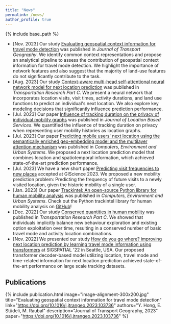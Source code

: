 ```yaml
---
title: "News"
permalink: /news/
author_profile: true
---
```


{% include base_path %}

* [Nov. 2023] Our study [Evaluating geospatial context information for travel mode detection](https://doi.org/10.1016/j.jtrangeo.2023.103736) was published in *Journal of Transport Geography*. We identify common context representations and propose an analytical pipeline to assess the contribution of geospatial context information for travel mode detection. We highlight the importance of network features and also suggest that the majority of land-use features do not significantly contribute to the task.
* [Aug. 2023] Our study [Context-aware multi-head self-attentional neural network model for next location prediction](https://doi.org/10.1016/j.trc.2023.104315) was published in *Transportation Research Part C*. We present a neural network that incorporates location visits, visit times, activity durations, and land use functions to predict an individual's next location. We also explore key modeling decisions that significantly influence prediction performance.
* [Jul. 2023] Our paper [Influence of tracking duration on the privacy of individual mobility graphs](https://doi.org/10.1080/17489725.2023.2239190) was published in *Journal of Location Based Services*. We quantified the influence of tracking duration on privacy when representing user mobility histories as location graphs. 
* [Jul. 2023] Our paper [Predicting mobile users' next location using the semantically enriched geo-embedding model and the multilayer attention mechanism](https://doi.org/10.1016/j.compenvurbsys.2023.102009) was published in *Computers, Environment and Urban Systems*. We proposed a next location prediction model that combines location and spatiotemporal information, which achieved state-of-the-art prediction performance.
* [Jul. 2023] We have a new short paper [Predicting visit frequencies to new places](https://doi.org/10.4230/LIPIcs.GIScience.2023.84) accepted at GIScience 2023. We proposed a new mobility prediction problem: Predicting the frequency of future visits to a newly visited location, given the historic mobility of a single user.
* [Jan. 2023] Our paper [Trackintel: An open-source Python library for human mobility analysis](https://doi.org/10.1016/j.compenvurbsys.2023.101938) was published in *Computers, Environment and Urban Systems*. Check out the Python trackintel library for human mobility analysis on [GitHub](https://github.com/mie-lab/trackintel)!
* [Dec. 2022] Our study [Conserved quantities in human mobility](https://doi.org/10.1016/j.trc.2022.103979) was published in *Transportation Research Part C*. We showed that individuals implicitly balance new behaviour exploration and existing option exploitation over time, resulting in a conserved number of basic travel mode and activity location combinations. 
* [Nov. 2022] We presented our study [How do you go where? improving next location prediction by learning travel mode information using transformers](https://doi.org/10.1145/3557915.3560996) at SIGSPATIAL '22 in Seattle, USA. Our proposed transformer decoder-based model utilizing location, travel mode and time-related information for next location prediction achieved state-of-the-art performance on large scale tracking datasets.
## Publications

{% include publication.html
   image="image-alignment-300x200.jpg"
   title="Evaluating geospatial context information for travel mode detection"
   link="https://doi.org/10.1016/j.jtrangeo.2023.103736"
   authors="Y. Hong, E. Stüdeli, M. Raubal"
   description="Journal of Transport Geography, 2023"
   paper="https://doi.org/10.1016/j.jtrangeo.2023.103736"
%}

